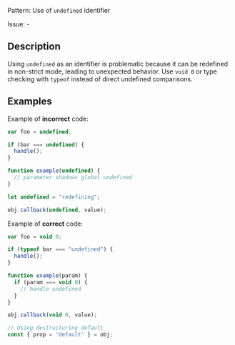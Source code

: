 Pattern: Use of `undefined` identifier

Issue: -

## Description

Using `undefined` as an identifier is problematic because it can be redefined in non-strict mode, leading to unexpected behavior. Use `void 0` or type checking with `typeof` instead of direct undefined comparisons.

## Examples

Example of **incorrect** code:
```javascript
var foo = undefined;

if (bar === undefined) {
  handle();
}

function example(undefined) {
  // parameter shadows global undefined
}

let undefined = "redefining";

obj.callback(undefined, value);
```

Example of **correct** code:
```javascript
var foo = void 0;

if (typeof bar === "undefined") {
  handle();
}

function example(param) {
  if (param === void 0) {
    // handle undefined
  }
}

obj.callback(void 0, value);

// Using destructuring default
const { prop = 'default' } = obj;
```